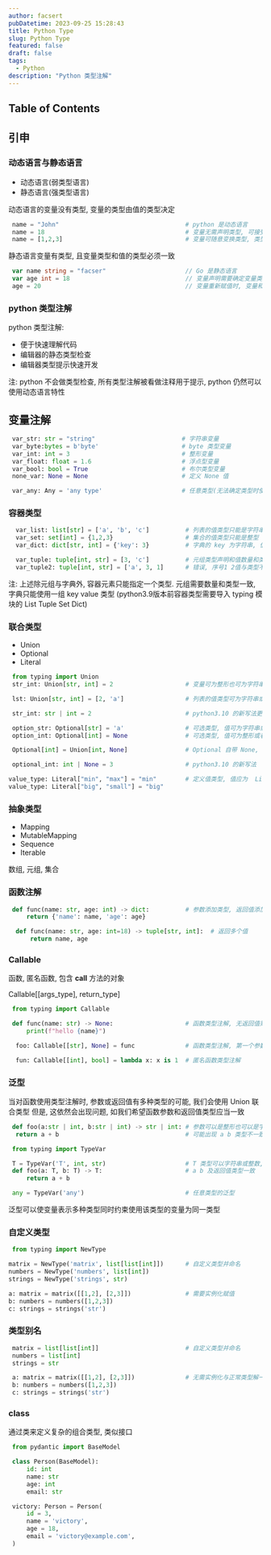 ```yaml
---
author: facsert
pubDatetime: 2023-09-25 15:28:43
title: Python Type
slug: Python Type
featured: false
draft: false
tags:
  - Python
description: "Python 类型注解"
---
```


<!--
 * @Author       : facsert
 * @Date         : 2023-09-25 15:28:43
 * @LastEditTime : 2023-07-28 11:50:12
 * @Description  : edit description
-->

## Table of Contents

## 引申

### 动态语言与静态语言

- 动态语言(弱类型语言)
- 静态语言(强类型语言)

动态语言的变量没有类型, 变量的类型由值的类型决定

```python
 name = "John"                                   # python 是动态语言
 name = 18                                       # 变量无需声明类型, 可接受任意类型的值
 name = [1,2,3]                                  # 变量可随意变换类型, 类型仅在执行时确定
```

静态语言变量有类型, 且变量类型和值的类型必须一致

```go
 var name string = "facser"                      // Go 是静态语言
 var age int = 18                                // 变量声明需要确定变量类型
 age = 20                                        // 变量重新赋值时, 变量和值的类型必须一致
```

### python 类型注解

python 类型注解:

- 便于快速理解代码
- 编辑器的静态类型检查
- 编辑器类型提示快速开发

注: python 不会做类型检查, 所有类型注解被看做注释用于提示, python 仍然可以使用动态语言特性

## 变量注解

```Python
 var_str: str = "string"                        # 字符串变量
 var_byte:bytes = b'byte'                       # byte 类型变量
 var_int: int = 3                               # 整形变量
 var_float: float = 1.6                         # 浮点型变量
 var_bool: bool = True                          # 布尔类型变量
 none_var: None = None                          # 定义 None 值

 var_any: Any = 'any type'                      # 任意类型(无法确定类型时使用, 减少使用)
```

### 容器类型

```Python
  var_list: list[str] = ['a', 'b', 'c']          # 列表的值类型只能是字符串
  var_set: set[int] = {1,2,3}                    # 集合的值类型只能是整型
  var_dict: dict[str, int] = {'key': 3}          # 字典的 key 为字符串, 值为字符串

  var_tuple: tuple[int, str] = [3, 'c']          # 元组类型声明和值数量和类型均需要一致
  var_tuple2: tuple[int, str] = ['a', 3, 1]      # 错误, 序号1 2值与类型不符, 类型与值数量不一致
```

注: 上述除元组与字典外, 容器元素只能指定一个类型. 元组需要数量和类型一致, 字典只能使用一组 key value 类型
(python3.9版本前容器类型需要导入 typing 模块的 List Tuple Set Dict)

### 联合类型

- Union
- Optional
- Literal

```python
 from typing import Union
 str_int: Union[str, int] = 2                    # 变量可为整形也可为字符串

 lst: Union[str, int] = [2, 'a']                 # 列表的值类型可为字符串或整形

 str_int: str | int = 2                          # python3.10 的新写法更直观
```

```python
 option_str: Optional[str] = 'a'                 # 可选类型, 值可为字符串或者 None
 option_int: Optional[int] = None                # 可选类型, 值可为整形或者 None

 Optional[int] = Union[int, None]                # Optional 自带 None, 只能再添加一种类型

 optional_int: int | None = 3                    # python3.10 的新写法
```

```py
value_type: Literal["min", "max"] = "min"        # 定义值类型, 值应为  Literal[] 列表中任意一个
value_type: Literal["big", "small"] = "big"
```

### 抽象类型

- Mapping
- MutableMapping
- Sequence
- Iterable

数组, 元组, 集合

### 函数注解

```Python
 def func(name: str, age: int) -> dict:          # 参数添加类型, 返回值添加类型
     return {'name': name, 'age': age}

  def func(name: str, age: int=18) -> tuple[str, int]:  # 返回多个值
      return name, age
```

### Callable

函数, 匿名函数, 包含 **call** 方法的对象

Callable[[args_type], return_type]

```Python
 from typing import Callable

 def func(name: str) -> None:                    # 函数类型注解, 无返回值则默认返回 None
     print(f"hello {name}")

  foo: Callable[[str], None] = func              # 函数类型注解, 第一个参数是函数参数类型, 第二个是返回值类型

  fun: Callable[[int], bool] = lambda x: x is 1  # 匿名函数类型注解
```

### 泛型

当对函数使用类型注解时, 参数或返回值有多种类型的可能, 我们会使用 Union 联合类型
但是, 这依然会出现问题, 如我们希望函数参数和返回值类型应当一致

```python
 def foo(a:str | int, b:str | int) -> str | int: # 参数可以是整形也可以是字符串
  return a + b                                   # 可能出现 a b 类型不一致情况

 from typing import TypeVar

 T = TypeVar('T', int, str)                      # T 类型可以字符串或整数, 第一个参数和变量名一致(T 'T')
 def foo(a: T, b: T) -> T:                       # a b 及返回值类型一致
     return a + b

 any = TypeVar('any')                            # 任意类型的泛型
```

泛型可以使变量表示多种类型同时约束使用该类型的变量为同一类型

### 自定义类型

```python
 from typing import NewType

matrix = NewType('matrix', list[list[int]])      # 自定义类型并命名
numbers = NewType('numbers', list[int])
strings = NewType('strings', str)

a: matrix = matrix([[1,2], [2,3]])               # 需要实例化赋值
b: numbers = numbers([1,2,3])
c: strings = strings('str')
```

### 类型别名

```python
 matrix = list[list[int]]                        # 自定义类型并命名
 numbers = list[int]
 strings = str

 a: matrix = matrix([[1,2], [2,3]])              # 无需实例化与正常类型解一致
 b: numbers = numbers([1,2,3])
 c: strings = strings('str')
```

### class

通过类来定义复杂的组合类型, 类似接口

```python
 from pydantic import BaseModel

 class Person(BaseModel):
     id: int
     name: str
     age: int
     email: str

 victory: Person = Person(
     id = 3,
     name = 'victory',
     age = 18,
     email = 'victory@example.com',
 )
```
